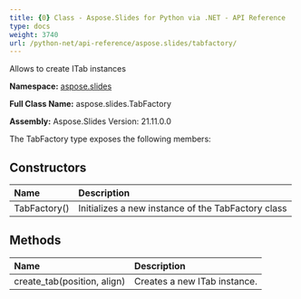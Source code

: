 ```yaml
---
title: {0} Class - Aspose.Slides for Python via .NET - API Reference
type: docs
weight: 3740
url: /python-net/api-reference/aspose.slides/tabfactory/
---
```


Allows to create ITab instances

**Namespace:** [aspose.slides](/python-net/api-reference/aspose.slides/)

**Full Class Name:** aspose.slides.TabFactory

**Assembly:**  Aspose.Slides Version: 21.11.0.0

The TabFactory type exposes the following members:
## **Constructors**
|**Name**|**Description**|
| :- | :- |
|TabFactory()|Initializes a new instance of the TabFactory class|
## **Methods**
|**Name**|**Description**|
| :- | :- |
|create_tab(position, align)|Creates a new ITab instance.|
